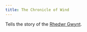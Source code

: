 ```yaml
---
title: The Chronicle of Wind
---
```


Tells the story of the [Rhedwr Gwynt](Deities/Elemental%20Primordials/Rhedwr%20Gwynt.md).
